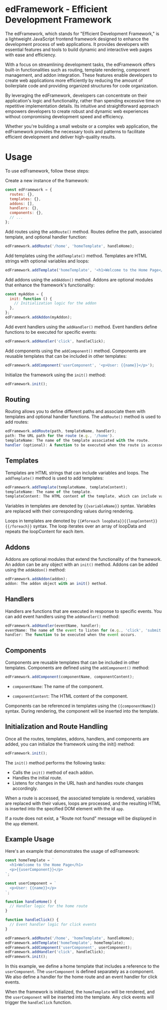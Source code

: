 # edFramework - Efficient Development Framework

The edFramework, which stands for "Efficient Development Framework," is a lightweight JavaScript frontend framework designed to enhance the development process of web applications. It provides developers with essential features and tools to build dynamic and interactive web pages with ease and efficiency.

With a focus on streamlining development tasks, the edFramework offers built-in functionalities such as routing, template rendering, component management, and addon integration. These features enable developers to create web applications more efficiently by reducing the amount of boilerplate code and providing organized structures for code organization.

By leveraging the edFramework, developers can concentrate on their application's logic and functionality, rather than spending excessive time on repetitive implementation details. Its intuitive and straightforward approach empowers developers to create robust and dynamic web experiences without compromising development speed and efficiency.

Whether you're building a small website or a complex web application, the edFramework provides the necessary tools and patterns to facilitate efficient development and deliver high-quality results.

# Usage
To use edFramework, follow these steps:

Create a new instance of the framework:
```javascript
const edFramework = {
  routes: {},
  templates: {},
  addons: [],
  handlers: {},
  components: {},
  // ...
};
```

Add routes using the `addRoute()` method. Routes define the path, associated template, and optional handler function:
```javascript
edFramework.addRoute('/home', 'homeTemplate', handleHome);
```

Add templates using the `addTemplate()` method. Templates are HTML strings with optional variables and loops:

```javascript
edFramework.addTemplate('homeTemplate', '<h1>Welcome to the Home Page</h1>');
```

Add addons using the `addAddon()` method. Addons are optional modules that enhance the framework's functionality:
```javascript
const myAddon = {
  init: function () {
    // Initialization logic for the addon
  },
};
edFramework.addAddon(myAddon);
```

Add event handlers using the `addHandler()` method. Event handlers define functions to be executed for specific events:
```javascript
edFramework.addHandler('click', handleClick);
```

Add components using the `addComponent()` method. Components are reusable templates that can be included in other templates:
```javascript
edFramework.addComponent('userComponent', '<p>User: {{name}}</p>');
```

Initialize the framework using the `init()` method:
```javascript
edFramework.init();
```

## Routing
Routing allows you to define different paths and associate them with templates and optional handler functions. The `addRoute()` method is used to add routes:

```javascript
edFramework.addRoute(path, templateName, handler);
path: The URL path for the route (e.g., '/home').
templateName: The name of the template associated with the route.
handler (optional): A function to be executed when the route is accessed.
```

## Templates
Templates are HTML strings that can include variables and loops. The `addTemplate()` method is used to add templates:

```javascript
edFramework.addTemplate(templateName, templateContent);
templateName: The name of the template.
templateContent: The HTML content of the template, which can include variables and loops.
```

Variables in templates are denoted by `{{variableName}}` syntax. Variables are replaced with their corresponding values during rendering.

Loops in templates are denoted by `{{#foreach loopData}}{{loopContent}}{{/foreach}}` syntax. The loop iterates over an array of loopData and repeats the loopContent for each item.

## Addons
Addons are optional modules that extend the functionality of the framework. An addon can be any object with an `init()` method. Addons can be added using the `addAddon()` method:

```javascript
edFramework.addAddon(addon);
addon: The addon object with an init() method.
```

## Handlers
Handlers are functions that are executed in response to specific events. You can add event handlers using the `addHandler()` method:

```javascript
edFramework.addHandler(eventName, handler);
eventName: The name of the event to listen for (e.g., 'click', 'submit', 'keydown').
handler: The function to be executed when the event occurs.
```

## Components
Components are reusable templates that can be included in other templates. Components are defined using the `addComponent()` method:

```javascript
edFramework.addComponent(componentName, componentContent);
```

* `componentName`: The name of the component.

* `componentContent`: The HTML content of the component.

Components can be referenced in templates using the `{{componentName}}` syntax. During rendering, the component will be inserted into the template.

## Initialization and Route Handling
Once all the routes, templates, addons, handlers, and components are added, you can initialize the framework using the init() method:

```javascript
edFramework.init();
```

The `init()` method performs the following tasks:
- Calls the `init()` method of each addon.
- Handles the initial route.
- Listens for changes in the URL hash and handles route changes accordingly.

When a route is accessed, the associated template is rendered, variables are replaced with their values, loops are processed, and the resulting HTML is inserted into the specified DOM element with the id `app`.

If a route does not exist, a "Route not found" message will be displayed in the `app` element.

## Example Usage

Here's an example that demonstrates the usage of edFramework:

```javascript
const homeTemplate = `
  <h1>Welcome to the Home Page</h1>
  <p>{{userComponent}}</p>
`;

const userComponent = `
  <p>User: {{name}}</p>
`;

function handleHome() {
  // Handler logic for the home route
}

function handleClick() {
  // Event handler logic for click events
}

edFramework.addRoute('/home', 'homeTemplate', handleHome);
edFramework.addTemplate('homeTemplate', homeTemplate);
edFramework.addComponent('userComponent', userComponent);
edFramework.addHandler('click', handleClick);
edFramework.init();
```
In this example, we define a home template that includes a reference to the `userComponent`. The `userComponent` is defined separately as a component. We also define a handler for the home route and an event handler for click events.

When the framework is initialized, the `homeTemplate` will be rendered, and the `userComponent` will be inserted into the template. Any click events will trigger the `handleClick` function.
